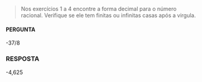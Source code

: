 > Nos exercícios 1 a 4 encontre a forma decimal para o número racional. Verifique se ele tem finitas ou infinitas casas após a virgula.

#### PERGUNTA
-37/8

### RESPOSTA
-4,625
